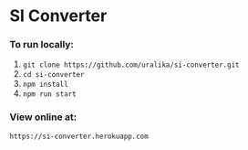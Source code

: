 # SI Converter

### To run locally:

1. `git clone https://github.com/uralika/si-converter.git`
2. `cd si-converter`
3. `npm install`
4. `npm run start`

### View online at:

`https://si-converter.herokuapp.com`

